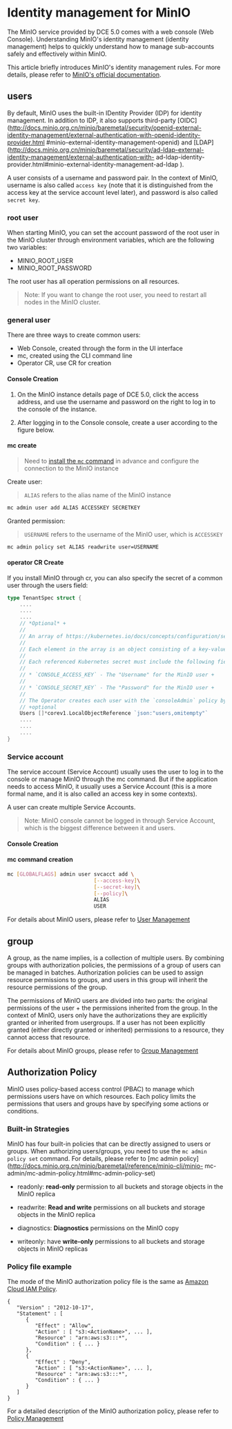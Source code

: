 # Identity management for MinIO

The MinIO service provided by DCE 5.0 comes with a web console (Web Console). Understanding MinIO's identity management (identity management) helps to quickly understand how to manage sub-accounts safely and effectively within MinIO.

This article briefly introduces MinIO's identity management rules. For more details, please refer to [MinIO's official documentation](http://docs.minio.org.cn/minio/baremetal/index.html).

## users

By default, MinIO uses the built-in IDentity Provider (IDP) for identity management. In addition to IDP, it also supports third-party [OIDC] (http://docs.minio.org.cn/minio/baremetal/security/openid-external-identity-management/external-authentication-with-openid-identity-provider.html #minio-external-identity-management-openid) and [LDAP](http://docs.minio.org.cn/minio/baremetal/security/ad-ldap-external-identity-management/external-authentication-with- ad-ldap-identity-provider.html#minio-external-identity-management-ad-ldap ).

A user consists of a username and password pair. In the context of MinIO, username is also called `access key` (note that it is distinguished from the access key at the service account level later), and password is also called `secret key`.

### root user

When starting MinIO, you can set the account password of the root user in the MinIO cluster through environment variables, which are the following two variables:

- MINIO_ROOT_USER
- MINIO_ROOT_PASSWORD

The root user has all operation permissions on all resources.

> Note: If you want to change the root user, you need to restart all nodes in the MinIO cluster.

### general user

There are three ways to create common users:

- Web Console, created through the form in the UI interface
- mc, created using the CLI command line
- Operator CR, use CR for creation

#### Console Creation

1. On the MinIO instance details page of DCE 5.0, click the access address, and use the username and password on the right to log in to the console of the instance.

    <!--screenshot-->

2. After logging in to the Console console, create a user according to the figure below.

    <!--screenshot-->

#### mc create

> Need to [install the `mc` command](https://min.io/docs/minio/linux/reference/minio-mc.html?ref=docs#install-mc) in advance and configure the connection to the MinIO instance

Create user:

> `ALIAS` refers to the alias name of the MinIO instance

```bash
mc admin user add ALIAS ACCESSKEY SECRETKEY
```

Granted permission:

> `USERNAME` refers to the username of the MinIO user, which is `ACCESSKEY`

```bash
mc admin policy set ALIAS readwrite user=USERNAME
```

#### operator CR Create

If you install MinIO through cr, you can also specify the secret of a common user through the users field:

```go
type TenantSpec struct {
    ....
    ....
    ....
    // *Optional* +
    //
    // An array of https://kubernetes.io/docs/concepts/configuration/secret/[Kubernetes opaque secrets] to use for generating MinIO users during tenant provisioning. +
    //
    // Each element in the array is an object consisting of a key-value pair `name: <string>`, where the `<string>` references an opaque Kubernetes secret. +
    //
    // Each referenced Kubernetes secret must include the following fields: +
    //
    // * `CONSOLE_ACCESS_KEY` - The "Username" for the MinIO user +
    //
    // * `CONSOLE_SECRET_KEY` - The "Password" for the MinIO user +
    //
    // The Operator creates each user with the `consoleAdmin` policy by default. You can change the assigned policy after the Tenant starts. +
    // +optional
    Users []*corev1.LocalObjectReference `json:"users,omitempty"`
    ....
    ....
    ....
}
```

### Service account

The service account (Service Account) usually uses the user to log in to the console or manage MinIO through the mc command. But if the application needs to access MinIO, it usually uses a Service Account (this is a more formal name, and it is also called an access key in some contexts).

A user can create multiple Service Accounts.

> Note: MinIO console cannot be logged in through Service Account, which is the biggest difference between it and users.

#### Console Creation

<!--screenshot-->

#### mc command creation

```bash
mc [GLOBALFLAGS] admin user svcacct add \
                            [--access-key]\
                            [--secret-key]\
                            [--policy]\
                            ALIAS
                            USER
```

For details about MinIO users, please refer to [User Management](http://docs.minio.org.cn/minio/baremetal/security/minio-identity-management/user-management.html)

## group

A group, as the name implies, is a collection of multiple users. By combining groups with authorization policies, the permissions of a group of users can be managed in batches. Authorization policies can be used to assign resource permissions to groups, and users in this group will inherit the resource permissions of the group.

The permissions of MinIO users are divided into two parts: the original permissions of the user + the permissions inherited from the group. In the context of MinIO, users only have the authorizations they are explicitly granted or inherited from usergroups. If a user has not been explicitly granted (either directly granted or inherited) permissions to a resource, they cannot access that resource.

For details about MinIO groups, please refer to [Group Management](http://docs.minio.org.cn/minio/baremetal/security/minio-identity-management/group-management.html)

## Authorization Policy

MinIO uses policy-based access control (PBAC) to manage which permissions users have on which resources. Each policy limits the permissions that users and groups have by specifying some actions or conditions.

### Built-in Strategies

MinIO has four built-in policies that can be directly assigned to users or groups. When authorizing users/groups, you need to use the `mc admin policy set` command. For details, please refer to [mc admin policy](http://docs.minio.org.cn/minio/baremetal/reference/minio-cli/minio- mc-admin/mc-admin-policy.html#mc-admin-policy-set)

- readonly: **read-only** permission to all buckets and storage objects in the MinIO replica

- readwrite: **Read and write** permissions on all buckets and storage objects in the MinIO replica

- diagnostics: **Diagnostics** permissions on the MinIO copy

- writeonly: have **write-only** permissions to all buckets and storage objects in MinIO replicas

### Policy file example

 The mode of the MinIO authorization policy file is the same as [Amazon Cloud IAM Policy](https://docs.aws.amazon.com/IAM/latest/UserGuide/access.html).

```
{
   "Version" : "2012-10-17",
   "Statement" : [
      {
         "Effect" : "Allow",
         "Action" : [ "s3:<ActionName>", ... ],
         "Resource" : "arn:aws:s3:::*",
         "Condition" : { ... }
      },
      {
         "Effect" : "Deny",
         "Action" : [ "s3:<ActionName>", ... ],
         "Resource" : "arn:aws:s3:::*",
         "Condition" : { ... }
      }
   ]
}
```


For a detailed description of the MinIO authorization policy, please refer to [Policy Management](http://docs.minio.org.cn/minio/baremetal/security/minio-identity-management/policy-based-access-control.html)